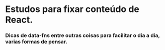 # Estudos para fixar conteúdo de React.
### Dicas de data-fns entre outras coisas para facilitar o dia a dia, varias formas de pensar. 
